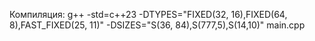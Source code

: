 Компиляция:   g++ -std=c++23 -DTYPES="FIXED(32, 16),FIXED(64, 8),FAST_FIXED(25, 11)" -DSIZES="S(36, 84),S(777,5),S(14,10)" main.cpp
